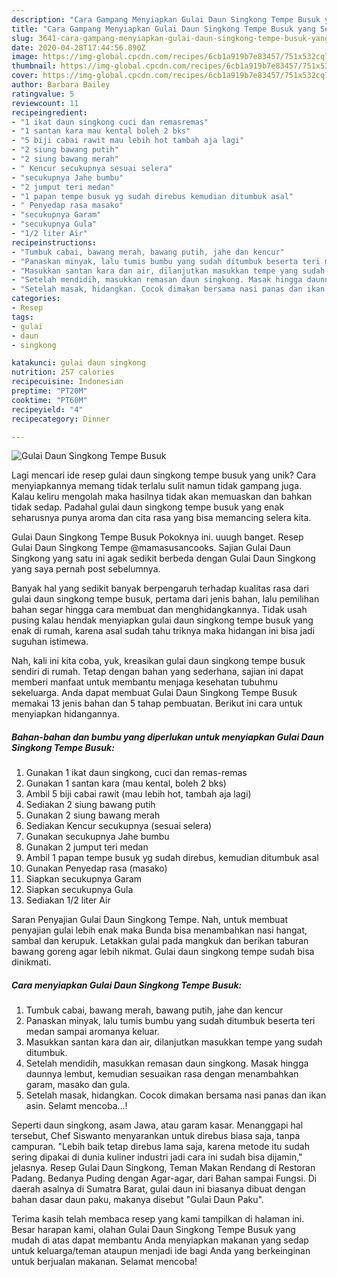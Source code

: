 ```yaml
---
description: "Cara Gampang Menyiapkan Gulai Daun Singkong Tempe Busuk yang Sempurna"
title: "Cara Gampang Menyiapkan Gulai Daun Singkong Tempe Busuk yang Sempurna"
slug: 3641-cara-gampang-menyiapkan-gulai-daun-singkong-tempe-busuk-yang-sempurna
date: 2020-04-28T17:44:56.890Z
image: https://img-global.cpcdn.com/recipes/6cb1a919b7e83457/751x532cq70/gulai-daun-singkong-tempe-busuk-foto-resep-utama.jpg
thumbnail: https://img-global.cpcdn.com/recipes/6cb1a919b7e83457/751x532cq70/gulai-daun-singkong-tempe-busuk-foto-resep-utama.jpg
cover: https://img-global.cpcdn.com/recipes/6cb1a919b7e83457/751x532cq70/gulai-daun-singkong-tempe-busuk-foto-resep-utama.jpg
author: Barbara Bailey
ratingvalue: 5
reviewcount: 11
recipeingredient:
- "1 ikat daun singkong cuci dan remasremas"
- "1 santan kara mau kental boleh 2 bks"
- "5 biji cabai rawit mau lebih hot tambah aja lagi"
- "2 siung bawang putih"
- "2 siung bawang merah"
- " Kencur secukupnya sesuai selera"
- "secukupnya Jahe bumbu"
- "2 jumput teri medan"
- "1 papan tempe busuk yg sudah direbus kemudian ditumbuk asal"
- " Penyedap rasa masako"
- "secukupnya Garam"
- "secukupnya Gula"
- "1/2 liter Air"
recipeinstructions:
- "Tumbuk cabai, bawang merah, bawang putih, jahe dan kencur"
- "Panaskan minyak, lalu tumis bumbu yang sudah ditumbuk beserta teri medan sampai aromanya keluar."
- "Masukkan santan kara dan air, dilanjutkan masukkan tempe yang sudah ditumbuk."
- "Setelah mendidih, masukkan remasan daun singkong. Masak hingga daunnya lembut, kemudian sesuaikan rasa dengan menambahkan garam, masako dan gula."
- "Setelah masak, hidangkan. Cocok dimakan bersama nasi panas dan ikan asin. Selamt mencoba...!"
categories:
- Resep
tags:
- gulai
- daun
- singkong

katakunci: gulai daun singkong 
nutrition: 257 calories
recipecuisine: Indonesian
preptime: "PT20M"
cooktime: "PT60M"
recipeyield: "4"
recipecategory: Dinner

---
```



![Gulai Daun Singkong Tempe Busuk](https://img-global.cpcdn.com/recipes/6cb1a919b7e83457/751x532cq70/gulai-daun-singkong-tempe-busuk-foto-resep-utama.jpg)

Lagi mencari ide resep gulai daun singkong tempe busuk yang unik? Cara menyiapkannya memang tidak terlalu sulit namun tidak gampang juga. Kalau keliru mengolah maka hasilnya tidak akan memuaskan dan bahkan tidak sedap. Padahal gulai daun singkong tempe busuk yang enak seharusnya punya aroma dan cita rasa yang bisa memancing selera kita.

Gulai Daun Singkong Tempe Busuk Pokoknya ini. uuugh banget. Resep Gulai Daun Singkong Tempe @mamasusancooks. Sajian Gulai Daun Singkong yang satu ini agak sedikit berbeda dengan Gulai Daun Singkong yang saya pernah post sebelumnya.

Banyak hal yang sedikit banyak berpengaruh terhadap kualitas rasa dari gulai daun singkong tempe busuk, pertama dari jenis bahan, lalu pemilihan bahan segar hingga cara membuat dan menghidangkannya. Tidak usah pusing kalau hendak menyiapkan gulai daun singkong tempe busuk yang enak di rumah, karena asal sudah tahu triknya maka hidangan ini bisa jadi suguhan istimewa.


Nah, kali ini kita coba, yuk, kreasikan gulai daun singkong tempe busuk sendiri di rumah. Tetap dengan bahan yang sederhana, sajian ini dapat memberi manfaat untuk membantu menjaga kesehatan tubuhmu sekeluarga. Anda dapat membuat Gulai Daun Singkong Tempe Busuk memakai 13 jenis bahan dan 5 tahap pembuatan. Berikut ini cara untuk menyiapkan hidangannya.

<!--inarticleads1-->

##### Bahan-bahan dan bumbu yang diperlukan untuk menyiapkan Gulai Daun Singkong Tempe Busuk:

1. Gunakan 1 ikat daun singkong, cuci dan remas-remas
1. Gunakan 1 santan kara (mau kental, boleh 2 bks)
1. Ambil 5 biji cabai rawit (mau lebih hot, tambah aja lagi)
1. Sediakan 2 siung bawang putih
1. Gunakan 2 siung bawang merah
1. Sediakan  Kencur secukupnya (sesuai selera)
1. Gunakan secukupnya Jahe bumbu
1. Gunakan 2 jumput teri medan
1. Ambil 1 papan tempe busuk yg sudah direbus, kemudian ditumbuk asal
1. Gunakan  Penyedap rasa (masako)
1. Siapkan secukupnya Garam
1. Siapkan secukupnya Gula
1. Sediakan 1/2 liter Air


Saran Penyajian Gulai Daun Singkong Tempe. Nah, untuk membuat penyajian gulai lebih enak maka Bunda bisa menambahkan nasi hangat, sambal dan kerupuk. Letakkan gulai pada mangkuk dan berikan taburan bawang goreng agar lebih nikmat. Gulai daun singkong tempe sudah bisa dinikmati. 

<!--inarticleads2-->

##### Cara menyiapkan Gulai Daun Singkong Tempe Busuk:

1. Tumbuk cabai, bawang merah, bawang putih, jahe dan kencur
1. Panaskan minyak, lalu tumis bumbu yang sudah ditumbuk beserta teri medan sampai aromanya keluar.
1. Masukkan santan kara dan air, dilanjutkan masukkan tempe yang sudah ditumbuk.
1. Setelah mendidih, masukkan remasan daun singkong. Masak hingga daunnya lembut, kemudian sesuaikan rasa dengan menambahkan garam, masako dan gula.
1. Setelah masak, hidangkan. Cocok dimakan bersama nasi panas dan ikan asin. Selamt mencoba...!


Seperti daun singkong, asam Jawa, atau garam kasar. Menanggapi hal tersebut, Chef Siswanto menyarankan untuk direbus biasa saja, tanpa campuran. &#34;Lebih baik tetap direbus lama saja, karena metode itu sudah sering dipakai di dunia kuliner industri jadi cara ini sudah bisa dijamin,&#34; jelasnya. Resep Gulai Daun Singkong, Teman Makan Rendang di Restoran Padang. Bedanya Puding dengan Agar-agar, dari Bahan sampai Fungsi. Di daerah asalnya di Sumatra Barat, gulai daun ini biasanya dibuat dengan bahan dasar daun paku, makanya disebut &#34;Gulai Daun Paku&#34;. 

Terima kasih telah membaca resep yang kami tampilkan di halaman ini. Besar harapan kami, olahan Gulai Daun Singkong Tempe Busuk yang mudah di atas dapat membantu Anda menyiapkan makanan yang sedap untuk keluarga/teman ataupun menjadi ide bagi Anda yang berkeinginan untuk berjualan makanan. Selamat mencoba!
